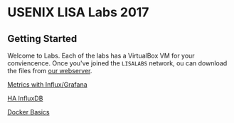 # USENIX LISA Labs 2017
## Getting Started
Welcome to Labs. Each of the labs has a VirtualBox VM for your conviencence. Once you've joined the `LISALABS` network, ou can download the files from [our webserver](http://service.lisalabs/virtualbox).

[Metrics with Influx/Grafana](https://github.com/ultramathman/lisalabs17/blob/master/influxdb_grafana.md)

[HA InfluxDB](https://github.com/ultramathman/lisalabs17/blob/master/influxdb_ha.md)

[Docker Basics](https://github.com/ultramathman/lisalabs17/blob/master/docker.md)





